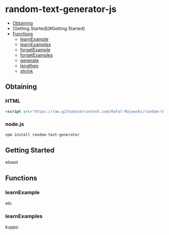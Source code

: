 # random-text-generator-js

- [Obtaining](#obtaining)
- [Getting Started](#Getting Started)
- [Functions](#functions)
	- [learnExample](#learnExample)
	- [learnExamples](#learnExamples)
	- [forgetExample](#forgetExample)
	- [forgetExamples](#forgetExamples)
	- [generate](#generate)
	- [lengthen](#lengthen)
	- [shrink](#shrink)

## Obtaining
### HTML
```html
<script src="https://raw.githubusercontent.com/Rafal-Majewski/random-text-generator-js/master/random_text_generator.js"></script>
```

### node.js
```bash
npm install random-text-generator
```

## Getting Started
eloeol

## Functions
### learnExample
elo
### learnExamples
kuppo